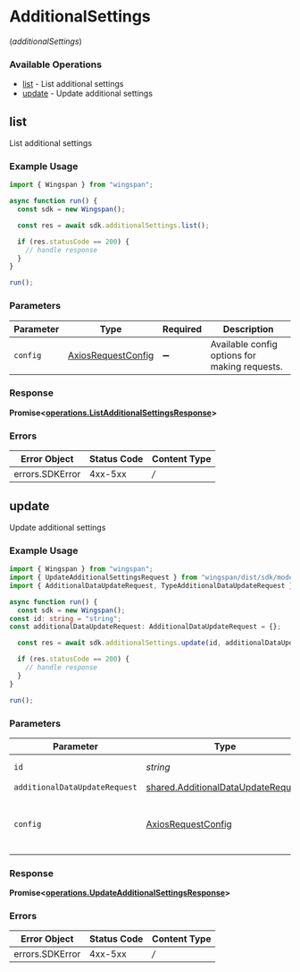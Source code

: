 # AdditionalSettings
(*additionalSettings*)

### Available Operations

* [list](#list) - List additional settings
* [update](#update) - Update additional settings

## list

List additional settings

### Example Usage

```typescript
import { Wingspan } from "wingspan";

async function run() {
  const sdk = new Wingspan();

  const res = await sdk.additionalSettings.list();

  if (res.statusCode == 200) {
    // handle response
  }
}

run();
```

### Parameters

| Parameter                                                    | Type                                                         | Required                                                     | Description                                                  |
| ------------------------------------------------------------ | ------------------------------------------------------------ | ------------------------------------------------------------ | ------------------------------------------------------------ |
| `config`                                                     | [AxiosRequestConfig](https://axios-http.com/docs/req_config) | :heavy_minus_sign:                                           | Available config options for making requests.                |


### Response

**Promise<[operations.ListAdditionalSettingsResponse](../../sdk/models/operations/listadditionalsettingsresponse.md)>**
### Errors

| Error Object    | Status Code     | Content Type    |
| --------------- | --------------- | --------------- |
| errors.SDKError | 4xx-5xx         | */*             |

## update

Update additional settings

### Example Usage

```typescript
import { Wingspan } from "wingspan";
import { UpdateAdditionalSettingsRequest } from "wingspan/dist/sdk/models/operations";
import { AdditionalDataUpdateRequest, TypeAdditionalDataUpdateRequest } from "wingspan/dist/sdk/models/shared";

async function run() {
  const sdk = new Wingspan();
const id: string = "string";
const additionalDataUpdateRequest: AdditionalDataUpdateRequest = {};

  const res = await sdk.additionalSettings.update(id, additionalDataUpdateRequest);

  if (res.statusCode == 200) {
    // handle response
  }
}

run();
```

### Parameters

| Parameter                                                                                    | Type                                                                                         | Required                                                                                     | Description                                                                                  |
| -------------------------------------------------------------------------------------------- | -------------------------------------------------------------------------------------------- | -------------------------------------------------------------------------------------------- | -------------------------------------------------------------------------------------------- |
| `id`                                                                                         | *string*                                                                                     | :heavy_check_mark:                                                                           | Unique identifier                                                                            |
| `additionalDataUpdateRequest`                                                                | [shared.AdditionalDataUpdateRequest](../../sdk/models/shared/additionaldataupdaterequest.md) | :heavy_minus_sign:                                                                           | N/A                                                                                          |
| `config`                                                                                     | [AxiosRequestConfig](https://axios-http.com/docs/req_config)                                 | :heavy_minus_sign:                                                                           | Available config options for making requests.                                                |


### Response

**Promise<[operations.UpdateAdditionalSettingsResponse](../../sdk/models/operations/updateadditionalsettingsresponse.md)>**
### Errors

| Error Object    | Status Code     | Content Type    |
| --------------- | --------------- | --------------- |
| errors.SDKError | 4xx-5xx         | */*             |
